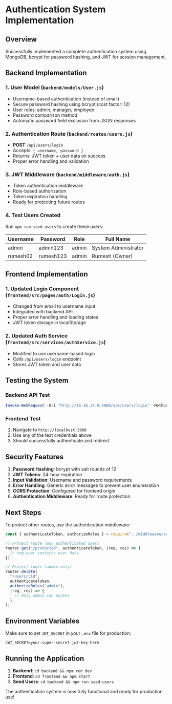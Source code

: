# Authentication System Implementation

## Overview

Successfully implemented a complete authentication system using MongoDB, bcrypt for password hashing, and JWT for session management.

## Backend Implementation

### 1. User Model (`backend/models/User.js`)

- Username-based authentication (instead of email)
- Secure password hashing using bcrypt (cost factor: 12)
- User roles: admin, manager, employee
- Password comparison method
- Automatic password field exclusion from JSON responses

### 2. Authentication Route (`backend/routes/users.js`)

- **POST** `/api/users/login`
- Accepts: `{ username, password }`
- Returns: JWT token + user data on success
- Proper error handling and validation

### 3. JWT Middleware (`backend/middleware/auth.js`)

- Token authentication middleware
- Role-based authorization
- Token expiration handling
- Ready for protecting future routes

### 4. Test Users Created

Run `npm run seed-users` to create these users:

| Username | Password  | Role  | Full Name            |
| -------- | --------- | ----- | -------------------- |
| admin    | admin123  | admin | System Administrator |
| rumesh02 | rumesh123 | admin | Rumesh (Owner)       |

## Frontend Implementation

### 1. Updated Login Component (`frontend/src/pages/auth/Login.js`)

- Changed from email to username input
- Integrated with backend API
- Proper error handling and loading states
- JWT token storage in localStorage

### 2. Updated Auth Service (`frontend/src/services/authService.js`)

- Modified to use username-based login
- Calls `/api/users/login` endpoint
- Stores JWT token and user data

## Testing the System

### Backend API Test

```powershell
Invoke-WebRequest -Uri "http://16.16.24.8:5000/api/users/login" -Method POST -ContentType "application/json" -Body '{"username":"admin","password":"admin123"}'
```

### Frontend Test

1. Navigate to `http://localhost:3000`
2. Use any of the test credentials above
3. Should successfully authenticate and redirect

## Security Features

1. **Password Hashing**: bcrypt with salt rounds of 12
2. **JWT Tokens**: 24-hour expiration
3. **Input Validation**: Username and password requirements
4. **Error Handling**: Generic error messages to prevent user enumeration
5. **CORS Protection**: Configured for frontend origin
6. **Authentication Middleware**: Ready for route protection

## Next Steps

To protect other routes, use the authentication middleware:

```javascript
const { authenticateToken, authorizeRoles } = require("../middleware/auth");

// Protect route (any authenticated user)
router.get("/protected", authenticateToken, (req, res) => {
  // req.user contains user data
});

// Protect route (admin only)
router.delete(
  "/users/:id",
  authenticateToken,
  authorizeRoles("admin"),
  (req, res) => {
    // Only admin can access
  }
);
```

## Environment Variables

Make sure to set `JWT_SECRET` in your `.env` file for production:

```env
JWT_SECRET=your-super-secret-jwt-key-here
```

## Running the Application

1. **Backend**: `cd backend && npm run dev`
2. **Frontend**: `cd frontend && npm start`
3. **Seed Users**: `cd backend && npm run seed-users`

The authentication system is now fully functional and ready for production use!
